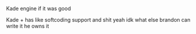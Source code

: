 Kade engine if it was good


Kade + has like softcoding support and shit yeah idk what else brandon can write it he owns it